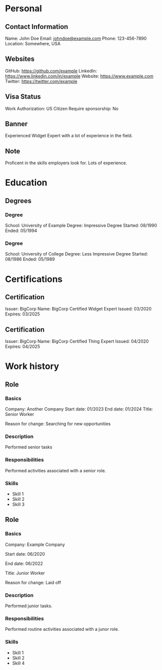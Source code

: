 # Personal

## Contact Information
Name: John Doe
Email: johndoe@example.com
Phone: 123-456-7890
Location: Somewhere, USA

## Websites
GitHub: https://github.com/example
LinkedIn: https://www.linkedin.com/in/example
Website: https://www.example.com
Twitter: https://twitter.com/example

## Visa Status
Work Authorization: US Citizen
Require sponsorship: No


## Banner

Experienced Widget Expert with a lot of experience in the field.

## Note

Proficent in the skills employers look for.
Lots of experience.

# Education

## Degrees

### Degree
School: University of Example
Degree: Impressive Degree
Started: 08/1990
Ended: 05/1994

### Degree
School: University of College
Degree: Less Impressive Degree
Started: 08/1986
Ended: 05/1989

# Certifications

## Certification

Issuer: BigCorp
Name: BigCorp Certified Widget Expert
Issued: 03/2020
Expires: 03/2025

## Certification
Issuer: BigCorp
Name: BigCorp Certified Thing Expert
Issued: 04/2020
Expires: 04/2025

# Work history

## Role

### Basics
Company: Another Company
Start date: 01/2023
End date: 01/2024
Title: Senior Worker

Reason for change: Searching for new opportunities

### Description
Performed senior tasks

### Responsibilities
Performed activities associated with a senior role.

### Skills
* Skill 1
* Skill 2
* Skill 3

## Role

### Basics
Company: Example Company

Start date: 06/2020

End date: 06/2022

Title: Junior Worker

Reason for change: Laid off

### Description
Performed junior tasks.

### Responsibilities
Performed routine activities associated with a junor role.

### Skills

* Skill 1
* Skill 2
* Skill 4